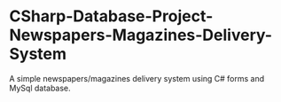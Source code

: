 # CSharp-Database-Project-Newspapers-Magazines-Delivery-System

A simple newspapers/magazines delivery system using C# forms and MySql database.
